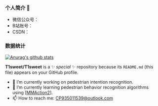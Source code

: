### 个人简介 👋
- 微信公众号：
- B站账号：
- CSDN：
### 数据统计
[![Anurag's github stats](https://github-readme-stats.vercel.app/api?username=T1sweet)](https://github.com/pythonsir/github-readme-stats)


**T1sweet/T1sweet** is a ✨ _special_ ✨ repository because its `README.md` (this file) appears on your GitHub profile.
- 🔭 I’m currently working on pedestrian intention recognition.
- 🌱 I’m currently learning pedestrian behavior recognition algorithms using [[MMAction2](https://github.com/open-mmlab/mmaction2)].
- 📫 How to reach me: CP935011539@outlook.com


<!--
**T1sweet/T1sweet** is a ✨ _special_ ✨ repository because its `README.md` (this file) appears on your GitHub profile.

Here are some ideas to get you started:

- 🔭 I’m currently working on pedestrian intention recognition.
- 🌱 I’m currently learning pedestrian behavior recognition algorithms using MMAction
- 👯 I’m looking to collaborate on ...
- 🤔 I’m looking for help with ...
- 💬 Ask me about ...
- 📫 How to reach me: ...
- 😄 Pronouns: ...
- ⚡ Fun fact: ...
-->
